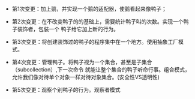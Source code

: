 * 第1次变更：加上鹅，并实现一个鹅的适配器，使鹅看起来像鸭子；

* 第2次变更：在不改变鸭子的的基础上，需要统计鸭子叫的次数。实现一个鸭子装饰者，包装一个
鸭子给它加上新的行为。

* 第3次变更：将创建装饰过的鸭子的程序集中在一个地方。使用抽象工厂模式。

* 第4次变更：管理鸭子。将鸭子视为一个集合，甚至是子集合（subcollection）,下一次命令
就能让整个集合的鸭子听命行事。组合模式，允许我们像对待单个对象一样对待对象集合。(安全性VS透明性)

* 第5次变更：观察个别鸭子的行为。观察者模式